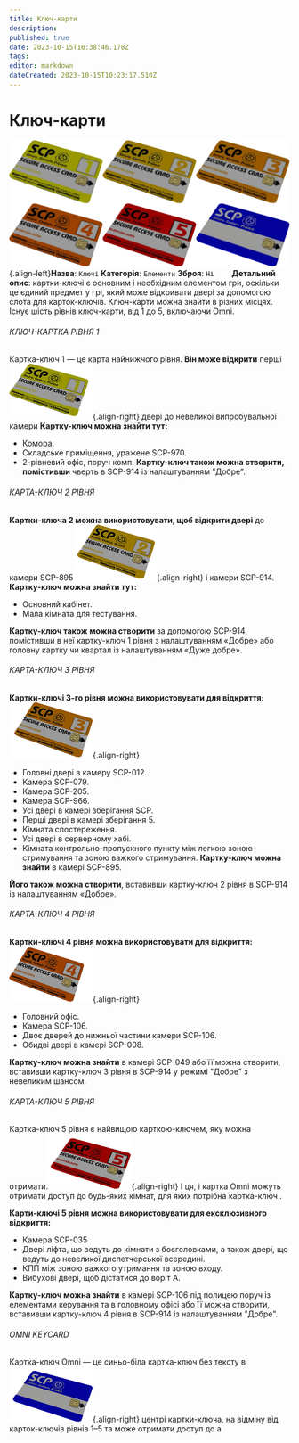 ```yaml
---
title: Ключ-карти
description: 
published: true
date: 2023-10-15T10:38:46.178Z
tags: 
editor: markdown
dateCreated: 2023-10-15T10:23:17.510Z
---
```



# Ключ-карти
![all_keycards.png](/images/items/all_keycards.png){.align-left}**Назва**: `Ключі`
**Категорія**: `Елементи`
**Зброя**: `Ні`
⠀
 ⠀
**Детальний опис**: картки-ключі є основним і необхідним елементом гри, оскільки це єдиний предмет у грі, який може відкривати двері за допомогою слота для карток-ключів. Ключ-карти можна знайти в різних місцях. Існує шість рівнів ключ-карти, від 1 до 5, включаючи Omni.
###### КЛЮЧ-КАРТКА РІВНЯ 1
Картка-ключ 1 — це карта найнижчого рівня. **Він може відкрити** перші![keycard1.png](/images/items/keycard1.png){.align-right} двері до невеликої випробувальної камери
**Картку-ключ можна знайти тут:**
- Комора.
- Складське приміщення, уражене SCP-970.
- 2-рівневий офіс, поруч комп.
**Картку-ключ також можна створити, помістивши** чверть в SCP-914 із налаштуванням "Добре".
###### КАРТА-КЛЮЧ 2 РІВНЯ
**Картки-ключа 2 можна використовувати, щоб відкрити двері** до камери SCP-895![keycard2.png](/images/items/keycard2.png){.align-right} і камери SCP-914.
**Картку-ключ можна знайти тут:**
- Основний кабінет.
- Мала кімната для тестування.

**Картку-ключ також можна створити** за допомогою SCP-914, помістивши в неї картку-ключ 1 рівня з налаштуванням «Добре» або головну картку чи квартал із налаштуванням «Дуже добре».
###### КАРТА-КЛЮЧ 3 РІВНЯ
**Картки-ключі 3-го рівня можна використовувати для відкриття:**![keycard3.png](/images/items/keycard3.png){.align-right}

- Головні двері в камеру SCP-012.
- Камера SCP-079.
- Камера SCP-205.
- Камера SCP-966.
- Усі двері в камері зберігання SCP.
- Перші двері в камері зберігання 5.
- Кімната спостереження.
- Усі двері в серверному хабі.
- Кімната контрольно-пропускного пункту між легкою зоною стримування та зоною важкого стримування.
**Картку-ключ можна знайти** в камері SCP-895.

**Його також можна створити**, вставивши картку-ключ 2 рівня в SCP-914 із налаштуванням «Добре».
###### КАРТА-КЛЮЧ 4 РІВНЯ
**Картки-ключі 4 рівня можна використовувати для відкриття:**![keycard4.png](/images/items/keycard4.png){.align-right}

- Головний офіс.
- Камера SCP-106.
- Двоє дверей до нижньої частини камери SCP-106.
- Обидві двері в камері SCP-008.

**Картку-ключ можна знайти** в камері SCP-049 або її можна створити, вставивши картку-ключ 3 рівня в SCP-914 у режимі "Добре" з невеликим шансом.
###### КАРТА-КЛЮЧ 5 РІВНЯ
Картка-ключ 5 рівня є найвищою карткою-ключем, яку можна отримати.![keycard5.png](/images/items/keycard5.png){.align-right} І ця, і картка Omni можуть отримати доступ до будь-яких кімнат, для яких потрібна картка-ключ .

**Карти-ключі 5 рівня можна використовувати для ексклюзивного відкриття:**

- Камера SCP-035
- Двері ліфта, що ведуть до кімнати з боєголовками, а також двері, що ведуть до невеликої диспетчерської всередині.
- КПП між зоною важкого утримання та зоною входу.
- Вибухові двері, щоб дістатися до воріт А.

**Картку-ключ можна знайти** в камері SCP-106 під полицею поруч із елементами керування та в головному офісі або її можна створити, вставивши картку-ключ 4 рівня в SCP-914 із налаштуванням "Добре".
###### OMNI KEYCARD
Картка-ключ Omni — це синьо-біла картка-ключ без тексту в![keycard6.png](/images/items/keycard6.png){.align-right} центрі картки-ключа, на відміну від карток-ключів рівнів 1–5 та може отримати доступ до a